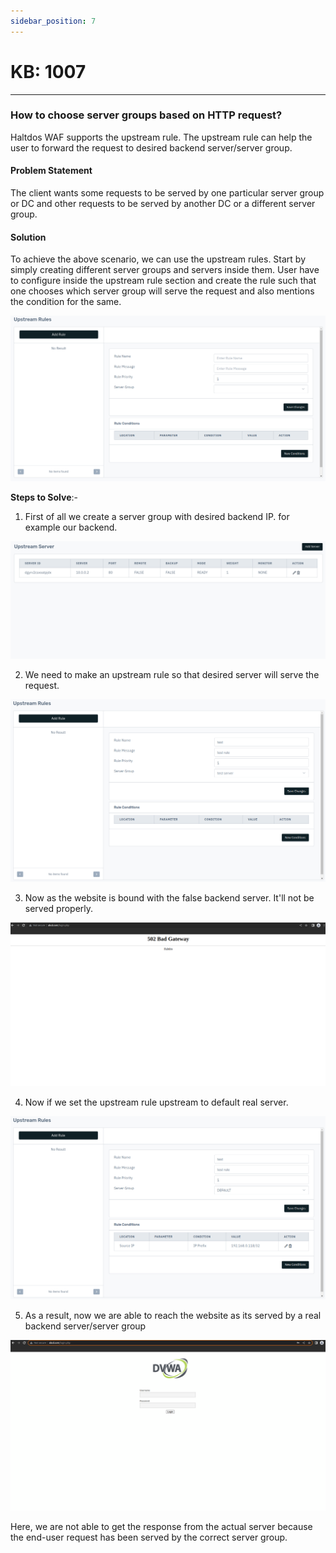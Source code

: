 ```yaml
---
sidebar_position: 7
---
```


# KB: 1007
----------

### **How to choose server groups based on HTTP request?**

Haltdos WAF supports the upstream rule. The upstream rule can help the user to forward the request to desired backend server/server group. 

#### **Problem Statement**

The client wants some requests to be served by one particular server group or DC and other requests to be served by another DC or a different server group.

#### **Solution**

To achieve the above scenario, we can use the upstream rules. Start by simply creating different server groups and servers inside them. User have to configure inside the upstream rule section and create the rule such that one chooses which server group will serve the request and also mentions the condition for the same.

![kb-1007](/img/waf/v8/kb/kb_1007_upstream_rule.png)

**Steps to Solve**:-

1. First of all we create a server group with desired backend IP. for example our backend.

![kb-1007](/img/waf/v8/kb/kb_1007_server_group.png)

2. We need to make an upstream rule so that desired server will serve the request.

![kb-1007](/img/waf/v8/kb/kb_1007_upstream_default.png)

3. Now as the website is bound with the false backend server. It'll not be served properly.

![kb-1007](/img/waf/v7/kb/bad_gateway_kb_1007_3.png)

4. Now if we set the upstream rule upstream to default real server.

![kb-1007](/img/waf/v8/kb/kb_1007_upstream_configuration.png)

5. As a result, now we are able to reach the website as its served by a real backend server/server group

![kb-1007](/img/waf/v7/kb/login_page_kb_1007_5.png)

Here, we are not able to get the response from the actual server because the end-user request has been served by the correct server group.